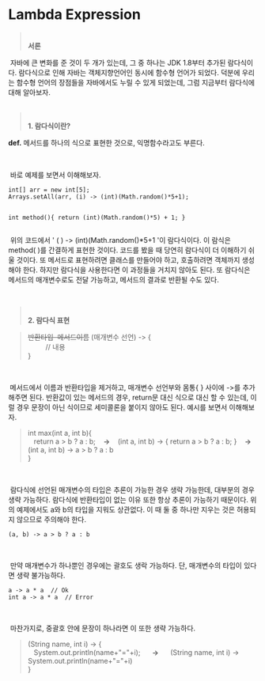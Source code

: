 # Lambda Expression

<blockquote data-ke-style="style2"><span><b><br />서론</b></span></blockquote>
<p data-ke-size="size16">&nbsp;자바에 큰 변화를 준 것이 두 개가 있는데, 그 중 하나는 JDK 1.8부터 추가된 람다식이다. 람다식으로 인해 자바는 객체지향언어인 동시에 함수형 언어가 되었다. 덕분에 우리는 함수형 언어의 장점들을 자바에서도 누릴 수 있게 되었는데, 그럼 지금부터 람다식에 대해 알아보자.<br /><br /></p>
<blockquote data-ke-style="style2"><br /><span><b>1. 람다식이란?</b></span></blockquote>
<p data-ke-size="size16"><b>def.</b> 메서드를 하나의 식으로 표현한 것으로, 익명함수라고도 부른다.</p>
<p data-ke-size="size16">&nbsp;</p>
<p data-ke-size="size16">&nbsp;바로 예제를 보면서 이해해보자.</p>
<pre id="code_1629039557147" class="java" data-ke-language="java" data-ke-type="codeblock"><code>int[] arr = new int[5];
Arrays.setAll(arr, (i) -&gt; (int)(Math.random()*5+1);

int method(){
	return (int)(Math.random()*5) + 1;
}</code></pre>
<p data-ke-size="size16">&nbsp;위의 코드에서 ' ( ) -&gt; (int)(Math.random()*5+1 '이 람다식이다. 이 람식은 method( )를 간결하게 표현한 것이다. 코드를 봤을 때 당연히 람다식이 더 이해하기 쉬울 것이다. 또 메서드로 표현하려면 클래스를 만들어야 하고, 호출하려면 객체까지 생성해야 한다. 하지만 람다식을 사용한다면 이 과정들을 거치지 않아도 된다. 또 람다식은 메서드의 매개변수로도 전달 가능하고, 메서드의 결과로 반환될 수도 있다.</p>
<p data-ke-size="size16">&nbsp;</p>
<blockquote data-ke-style="style2"><span><b><br />2. 람다식 표현</b></span></blockquote>
<blockquote data-ke-style="style3"><s>반환타입&nbsp; 메서드이름</s> (매개변수 선언) -&gt; {<br />&nbsp; &nbsp; &nbsp; &nbsp; &nbsp;// 내용<br />}</blockquote>
<p data-ke-size="size16">&nbsp;</p>
<p data-ke-size="size16"><b>&nbsp;</b>메서드에서 이름과 반환타입을 제거하고, 매개변수 선언부와 몸통{ } 사이에 -&gt;를 추가해주면 된다. 반환값이 있는 메서드의 경우, return문 대신 식으로 대신 할 수 있는데, 이럴 경우 문장이 아닌 식이므로 세미콜론을 붙이지 않아도 된다. 예시를 보면서 이해해보자.</p>
<blockquote data-ke-style="style3">int max(int a, int b){&nbsp; &nbsp; &nbsp; &nbsp; &nbsp; &nbsp; &nbsp; &nbsp; &nbsp; &nbsp; &nbsp;<br />&nbsp; &nbsp;return a &gt; b ? a : b;&nbsp; &nbsp; <b>&rarr;</b>&nbsp; &nbsp; (int a, int b) -&gt; { return a &gt; b ? a : b; }&nbsp; &nbsp;&nbsp;<b>&rarr;</b>&nbsp; &nbsp; (int a, int b) -&gt; a &gt; b ? a : b<br />}</blockquote>
<p data-ke-size="size16">&nbsp;</p>
<p data-ke-size="size16">&nbsp;람다식에 선언된 매개변수의 타입은 추론이 가능한 경우 생략 가능한데, 대부분의 경우 생략 가능하다. 람다식에 반환타입이 없는 이유 또한 항상 추론이 가능하기 때문이다. 위의 예제에서도 a와 b의 타입을 지워도 상관없다. 이 때 둘 중 하나만 지우는 것은 허용되지 않으므로 주의해야 한다.</p>
<pre id="code_1629041083696" class="java" data-ke-language="java" data-ke-type="codeblock"><code>(a, b) -&gt; a &gt; b ? a : b</code></pre>
<p data-ke-size="size16">&nbsp;</p>
<p data-ke-size="size16">&nbsp;만약 매개변수가 하나뿐인 경우에는 괄호도 생락 가능하다. 단, 매개변수의 타입이 있다면 생략 불가능하다.</p>
<pre id="code_1629043205314" class="java" data-ke-language="java" data-ke-type="codeblock"><code>a -&gt; a * a  // Ok
int a -&gt; a * a  // Error</code></pre>
<p data-ke-size="size16">&nbsp;</p>
<p data-ke-size="size16">&nbsp;마찬가지로, 중괄호 안에 문장이 하나라면 이 또한 생략 가능하다.</p>
<blockquote data-ke-style="style3">(String name, int i) -&gt; {&nbsp; &nbsp; &nbsp; &nbsp; &nbsp; &nbsp; &nbsp; &nbsp; &nbsp; &nbsp; &nbsp; &nbsp; &nbsp; &nbsp;&nbsp;<br />&nbsp; &nbsp;System.out.println(name+"="+i);&nbsp; &nbsp;<span>&nbsp; &nbsp;</span><b>&rarr;</b>&nbsp; &nbsp; &nbsp; (String name, int i) -&gt; System.out.println(name+"="+i)&nbsp; &nbsp;<br />}</blockquote>
